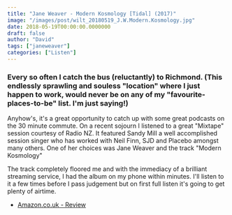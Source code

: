 ```yaml
---
title: "Jane Weaver - Modern Kosmology [Tidal] (2017)"
image: "/images/post/wilt_20180519_J.W.Modern.Kosmology.jpg"
date: 2018-05-19T00:00:00.0000000
draft: false
author: "David"
tags: ["janeweaver"]
categories: ["Listen"]
---
```

### Every so often I catch the bus (reluctantly) to Richmond. (This endlessly sprawling and souless "location" where I just happen to work, would never be on any of my "favourite-places-to-be" list. I'm just saying!)  
  
Anyhow's, it's a great opportunity to catch up with some great podcasts on the 30 minute commute. On a recent sojourn I listened to a great "Mixtape" session courtesy of Radio NZ. It featured Sandy Mill a well accomplished session singer who has worked with Neil Finn, SJD and Placebo amongst many others. One of her choices was Jane Weaver and the track "Modern Kosmology"  
  
The track completely floored me and with the immediacy of a brilliant streaming service, I had the album on my phone within minutes. I'll listen to it a few times before I pass judgement but on first full listen it's going to get plenty of airtime.

-  [Amazon.co.uk - Review](https://www.amazon.co.uk/Modern-Kosmology-Jane-Weaver/dp/B06WRX9TMB/ref=sr_1_1?s=music&amp;ie=UTF8&amp;qid=1526707070&amp;sr=1-1&amp;keywords=jane+weaver)